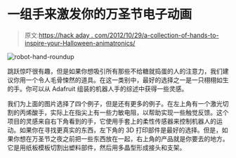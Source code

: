 # 一组手来激发你的万圣节电子动画

> 原文:[https://hack aday . com/2012/10/29/a-collection-of-hands-to-inspire-your-Halloween-animatronics/](https://hackaday.com/2012/10/29/a-collection-of-hands-to-inspire-your-halloween-animatronics/)

![](../Images/d2390f8a54b62ee5180009b884765190.png "robot-hand-roundup")

跳跃惊吓很有趣，但是如果你想吸引所有那些不给糖就捣蛋的人的注意力，我们建议你用一个令人毛骨悚然的道具。在这一类别中，最好的选择之一是一只栩栩如生的手。你可以从 Adafruit 组装的机器人手的综述中获得一些灵感。

我们为上面的图片选择了四个例子，但是还有更多的例子。在左上角有一个激光切割的丙烯酸手，实际上在指尖上有一些力敏电阻，以帮助实现一些触觉反馈。这个项目的灵感来自右下角看到的手，它使用手套上的柔性传感器来控制机器人的运动。如果你在寻找更真实的东西，左下角的 3D 打印部件是最好的选择。但是，如果你想在万圣节之夜之前把一些东西放在一起，右上角的产品就是你要去的地方。它是用纸板模板切割出塑料部件，然后用多晶型形成接头和支架。